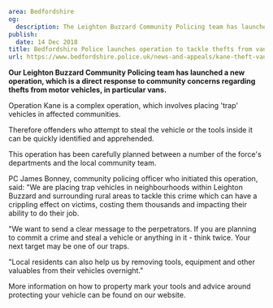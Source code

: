 ```yaml
area: Bedfordshire
og:
  description: The Leighton Buzzard Community Policing team has launched a new operation, which is a direct response to community concerns regarding thefts from motor vehicles, in particular vans.
publish:
  date: 14 Dec 2018
title: Bedfordshire Police launches operation to tackle thefts from vans
url: https://www.bedfordshire.police.uk/news-and-appeals/kane-theft-vans-dec18
```

**Our Leighton Buzzard Community Policing team has launched a new operation, which is a direct response to community concerns regarding thefts from motor vehicles, in particular vans.**

Operation Kane is a complex operation, which involves placing 'trap' vehicles in affected communities.

Therefore offenders who attempt to steal the vehicle or the tools inside it can be quickly identified and apprehended.

This operation has been carefully planned between a number of the force's departments and the local community team.

PC James Bonney, community policing officer who initiated this operation, said: "We are placing trap vehicles in neighbourhoods within Leighton Buzzard and surrounding rural areas to tackle this crime which can have a crippling effect on victims, costing them thousands and impacting their ability to do their job.

"We want to send a clear message to the perpetrators. If you are planning to commit a crime and steal a vehicle or anything in it - think twice. Your next target may be one of our traps.

"Local residents can also help us by removing tools, equipment and other valuables from their vehicles overnight."

More information on how to property mark your tools and advice around protecting your vehicle can be found on our website.
